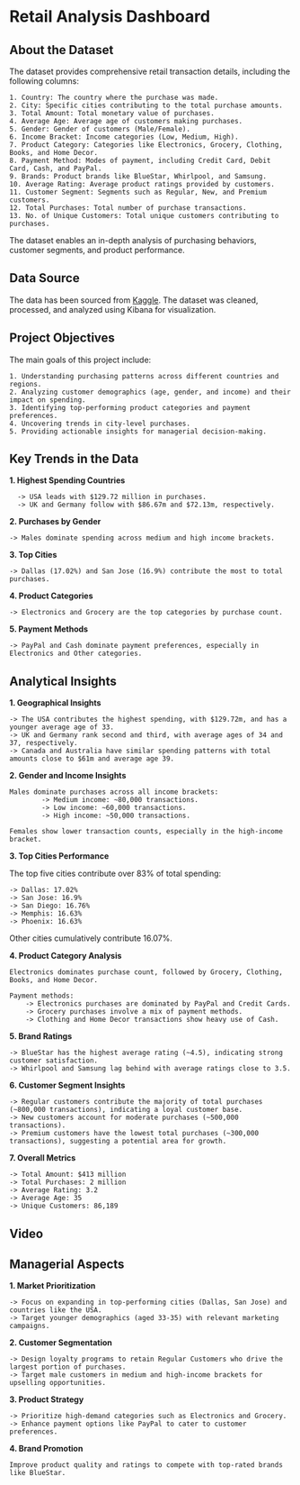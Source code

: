 # Retail Analysis Dashboard

## About the Dataset

The dataset provides comprehensive retail transaction details, including the following columns:

    1. Country: The country where the purchase was made.
    2. City: Specific cities contributing to the total purchase amounts.
    3. Total Amount: Total monetary value of purchases.
    4. Average Age: Average age of customers making purchases.
    5. Gender: Gender of customers (Male/Female).
    6. Income Bracket: Income categories (Low, Medium, High).
    7. Product Category: Categories like Electronics, Grocery, Clothing, Books, and Home Decor.
    8. Payment Method: Modes of payment, including Credit Card, Debit Card, Cash, and PayPal.
    9. Brands: Product brands like BlueStar, Whirlpool, and Samsung.
    10. Average Rating: Average product ratings provided by customers.
    11. Customer Segment: Segments such as Regular, New, and Premium customers.
    12. Total Purchases: Total number of purchase transactions.
    13. No. of Unique Customers: Total unique customers contributing to purchases.

The dataset enables an in-depth analysis of purchasing behaviors, customer segments, and product performance.

## Data Source

The data has been sourced from [Kaggle](https://www.kaggle.com/datasets/sahilprajapati143/retail-analysis-large-dataset). The dataset was cleaned, processed, and analyzed using Kibana for visualization.

## Project Objectives

The main goals of this project include:

    1. Understanding purchasing patterns across different countries and regions.
    2. Analyzing customer demographics (age, gender, and income) and their impact on spending.
    3. Identifying top-performing product categories and payment preferences.
    4. Uncovering trends in city-level purchases.
    5. Providing actionable insights for managerial decision-making.

## Key Trends in the Data

**1. Highest Spending Countries**
      
      -> USA leads with $129.72 million in purchases.
      -> UK and Germany follow with $86.67m and $72.13m, respectively.

**2. Purchases by Gender**

    -> Males dominate spending across medium and high income brackets.

**3. Top Cities**

    -> Dallas (17.02%) and San Jose (16.9%) contribute the most to total purchases.

**4. Product Categories**

    -> Electronics and Grocery are the top categories by purchase count.

**5. Payment Methods**

    -> PayPal and Cash dominate payment preferences, especially in Electronics and Other categories.

## Analytical Insights

**1. Geographical Insights**

    -> The USA contributes the highest spending, with $129.72m, and has a younger average age of 33.
    -> UK and Germany rank second and third, with average ages of 34 and 37, respectively.
    -> Canada and Australia have similar spending patterns with total amounts close to $61m and average age 39.

**2. Gender and Income Insights**

    Males dominate purchases across all income brackets:
            -> Medium income: ~80,000 transactions.
            -> Low income: ~60,000 transactions.
            -> High income: ~50,000 transactions.
    
    Females show lower transaction counts, especially in the high-income bracket.

**3. Top Cities Performance**

The top five cities contribute over 83% of total spending:

    -> Dallas: 17.02%
    -> San Jose: 16.9%
    -> San Diego: 16.76%
    -> Memphis: 16.63%
    -> Phoenix: 16.63%

Other cities cumulatively contribute 16.07%.

**4. Product Category Analysis**

    Electronics dominates purchase count, followed by Grocery, Clothing, Books, and Home Decor.

    Payment methods:
        -> Electronics purchases are dominated by PayPal and Credit Cards.
        -> Grocery purchases involve a mix of payment methods.
        -> Clothing and Home Decor transactions show heavy use of Cash.

**5. Brand Ratings**

    -> BlueStar has the highest average rating (~4.5), indicating strong customer satisfaction.
    -> Whirlpool and Samsung lag behind with average ratings close to 3.5.

**6. Customer Segment Insights**

    -> Regular customers contribute the majority of total purchases (~800,000 transactions), indicating a loyal customer base.
    -> New customers account for moderate purchases (~500,000 transactions).
    -> Premium customers have the lowest total purchases (~300,000 transactions), suggesting a potential area for growth.

**7. Overall Metrics**

    -> Total Amount: $413 million
    -> Total Purchases: 2 million
    -> Average Rating: 3.2
    -> Average Age: 35
    -> Unique Customers: 86,189

## Video

## Managerial Aspects

**1. Market Prioritization**

    -> Focus on expanding in top-performing cities (Dallas, San Jose) and countries like the USA.
    -> Target younger demographics (aged 33-35) with relevant marketing campaigns.

**2. Customer Segmentation**

    -> Design loyalty programs to retain Regular Customers who drive the largest portion of purchases.
    -> Target male customers in medium and high-income brackets for upselling opportunities.

**3. Product Strategy**

    -> Prioritize high-demand categories such as Electronics and Grocery.
    -> Enhance payment options like PayPal to cater to customer preferences.

**4. Brand Promotion**

    Improve product quality and ratings to compete with top-rated brands like BlueStar.
